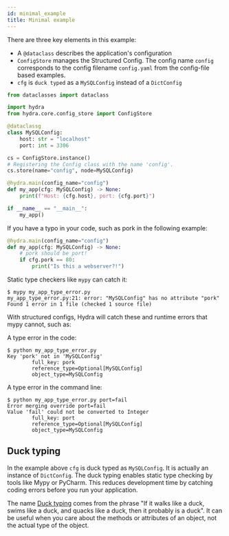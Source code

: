 ```yaml
---
id: minimal_example
title: Minimal example
---
```


There are three key elements in this example:
- A `@dataclass` describes the application's configuration
- `ConfigStore` manages the Structured Config. The config name `config` corresponds to the config filename `config.yaml` from the config-file based examples. 
- `cfg` is `duck typed` as a `MySQLConfig` instead of a `DictConfig` 


```python
from dataclasses import dataclass

import hydra
from hydra.core.config_store import ConfigStore

@dataclassg
class MySQLConfig:
    host: str = "localhost"
    port: int = 3306

cs = ConfigStore.instance()
# Registering the Config class with the name 'config'. 
cs.store(name="config", node=MySQLConfig)

@hydra.main(config_name="config")
def my_app(cfg: MySQLConfig) -> None:
    print(f"Host: {cfg.host}, port: {cfg.port}")

if __name__ == "__main__":
    my_app()
```

If you have a typo in your code, such as pork in the following example:
```python
@hydra.main(config_name="config")
def my_app(cfg: MySQLConfig) -> None:
    # pork should be port!
    if cfg.pork == 80:
        print("Is this a webserver?!")
```

Static type checkers like `mypy` can catch it:
```
$ mypy my_app_type_error.py
my_app_type_error.py:21: error: "MySQLConfig" has no attribute "pork"
Found 1 error in 1 file (checked 1 source file)
```

With structured configs, Hydra will catch these and runtime errors that mypy cannot, such as:

A type error in the code:
```
$ python my_app_type_error.py
Key 'pork' not in 'MySQLConfig'
        full_key: pork
        reference_type=Optional[MySQLConfig]
        object_type=MySQLConfig
```

A type error in the command line:
```
$ python my_app_type_error.py port=fail
Error merging override port=fail
Value 'fail' could not be converted to Integer
        full_key: port
        reference_type=Optional[MySQLConfig]
        object_type=MySQLConfig
```

## Duck typing

In the example above `cfg` is duck typed as `MySQLConfig`.
It is actually an instance of `DictConfig`. The duck typing enables static type checking by tools like Mypy or PyCharm.
This reduces development time by catching coding errors before you run your application.

The name [Duck typing](https://en.wikipedia.org/wiki/Duck_typing) comes from the phrase "If it walks like a duck, swims like a duck, and quacks like a duck, then it probably is a duck".
It can be useful when you care about the methods or attributes of an object, not the actual type of the object.
